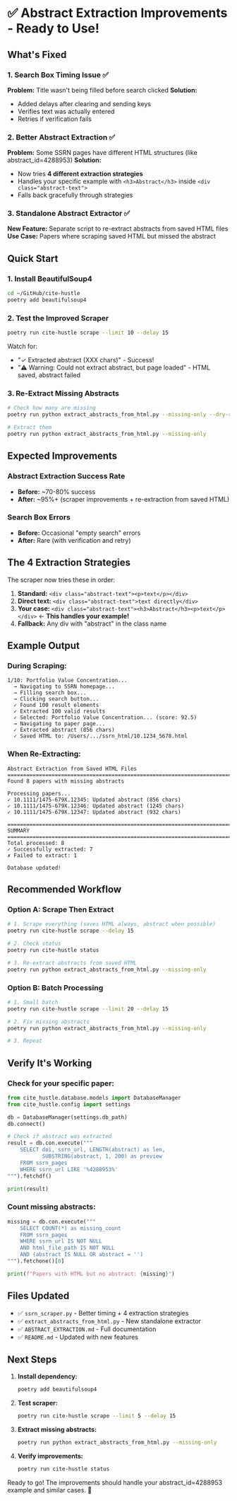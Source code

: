 # ✅ Abstract Extraction Improvements - Ready to Use!

## What's Fixed

### 1. Search Box Timing Issue ✅
**Problem:** Title wasn't being filled before search clicked
**Solution:** 
- Added delays after clearing and sending keys
- Verifies text was actually entered
- Retries if verification fails

### 2. Better Abstract Extraction ✅  
**Problem:** Some SSRN pages have different HTML structures (like abstract_id=4288953)
**Solution:**
- Now tries **4 different extraction strategies**
- Handles your specific example with `<h3>Abstract</h3>` inside `<div class="abstract-text">`
- Falls back gracefully through strategies

### 3. Standalone Abstract Extractor ✅
**New Feature:** Separate script to re-extract abstracts from saved HTML files
**Use Case:** Papers where scraping saved HTML but missed the abstract

## Quick Start

### 1. Install BeautifulSoup4
```bash
cd ~/GitHub/cite-hustle
poetry add beautifulsoup4
```

### 2. Test the Improved Scraper
```bash
poetry run cite-hustle scrape --limit 10 --delay 15
```

Watch for:
- "✓ Extracted abstract (XXX chars)" - Success!
- "⚠️ Warning: Could not extract abstract, but page loaded" - HTML saved, abstract failed

### 3. Re-Extract Missing Abstracts
```bash
# Check how many are missing
poetry run python extract_abstracts_from_html.py --missing-only --dry-run

# Extract them
poetry run python extract_abstracts_from_html.py --missing-only
```

## Expected Improvements

### Abstract Extraction Success Rate
- **Before:** ~70-80% success
- **After:** ~95%+ (scraper improvements + re-extraction from saved HTML)

### Search Box Errors
- **Before:** Occasional "empty search" errors
- **After:** Rare (with verification and retry)

## The 4 Extraction Strategies

The scraper now tries these in order:

1. **Standard:** `<div class="abstract-text"><p>text</p></div>`
2. **Direct text:** `<div class="abstract-text">text directly</div>`
3. **Your case:** `<div class="abstract-text"><h3>Abstract</h3><p>text</p></div>` ← **This handles your example!**
4. **Fallback:** Any div with "abstract" in the class name

## Example Output

### During Scraping:
```
1/10: Portfolio Value Concentration...
  → Navigating to SSRN homepage...
  → Filling search box...
  → Clicking search button...
  ✓ Found 100 result elements
  ✓ Extracted 100 valid results
  ✓ Selected: Portfolio Value Concentration... (score: 92.5)
  → Navigating to paper page...
  ✓ Extracted abstract (856 chars)
  ✓ Saved HTML to: /Users/.../ssrn_html/10.1234_5678.html
```

### When Re-Extracting:
```
Abstract Extraction from Saved HTML Files
================================================================================
Found 8 papers with missing abstracts

Processing papers...
✓ 10.1111/1475-679X.12345: Updated abstract (856 chars)
✓ 10.1111/1475-679X.12346: Updated abstract (1245 chars)
✓ 10.1111/1475-679X.12347: Updated abstract (932 chars)

================================================================================
SUMMARY
================================================================================
Total processed: 8
✓ Successfully extracted: 7
✗ Failed to extract: 1

Database updated!
```

## Recommended Workflow

### Option A: Scrape Then Extract
```bash
# 1. Scrape everything (saves HTML always, abstract when possible)
poetry run cite-hustle scrape --delay 15

# 2. Check status
poetry run cite-hustle status

# 3. Re-extract abstracts from saved HTML
poetry run python extract_abstracts_from_html.py --missing-only
```

### Option B: Batch Processing
```bash
# 1. Small batch
poetry run cite-hustle scrape --limit 20 --delay 15

# 2. Fix missing abstracts
poetry run python extract_abstracts_from_html.py --missing-only

# 3. Repeat
```

## Verify It's Working

### Check for your specific paper:
```python
from cite_hustle.database.models import DatabaseManager
from cite_hustle.config import settings

db = DatabaseManager(settings.db_path)
db.connect()

# Check if abstract was extracted
result = db.con.execute("""
    SELECT doi, ssrn_url, LENGTH(abstract) as len,
           SUBSTRING(abstract, 1, 200) as preview
    FROM ssrn_pages
    WHERE ssrn_url LIKE '%4288953%'
""").fetchdf()

print(result)
```

### Count missing abstracts:
```python
missing = db.con.execute("""
    SELECT COUNT(*) as missing_count
    FROM ssrn_pages
    WHERE ssrn_url IS NOT NULL
    AND html_file_path IS NOT NULL
    AND (abstract IS NULL OR abstract = '')
""").fetchone()[0]

print(f"Papers with HTML but no abstract: {missing}")
```

## Files Updated

- ✅ `ssrn_scraper.py` - Better timing + 4 extraction strategies
- ✅ `extract_abstracts_from_html.py` - New standalone extractor
- ✅ `ABSTRACT_EXTRACTION.md` - Full documentation
- ✅ `README.md` - Updated with new features

## Next Steps

1. **Install dependency:**
   ```bash
   poetry add beautifulsoup4
   ```

2. **Test scraper:**
   ```bash
   poetry run cite-hustle scrape --limit 5 --delay 15
   ```

3. **Extract missing abstracts:**
   ```bash
   poetry run python extract_abstracts_from_html.py --missing-only
   ```

4. **Verify improvements:**
   ```bash
   poetry run cite-hustle status
   ```

Ready to go! The improvements should handle your abstract_id=4288953 example and similar cases. 🚀
